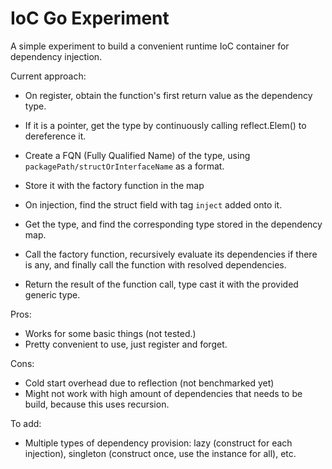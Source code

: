 # IoC Go Experiment
A simple experiment to build a convenient runtime IoC container for dependency injection.

Current approach:
- On register, obtain the function's first return value as the dependency type.
- If it is a pointer, get the type by continuously calling reflect.Elem() to dereference it.
- Create a FQN (Fully Qualified Name) of the type, using `packagePath/structOrInterfaceName` as a format.
- Store it with the factory function in the map

- On injection, find the struct field with tag `inject` added onto it.
- Get the type, and find the corresponding type stored in the dependency map.
- Call the factory function, recursively evaluate its dependencies if there is any, and
finally call the function with resolved dependencies.
- Return the result of the function call, type cast it with the provided generic type.

Pros:
- Works for some basic things (not tested.)
- Pretty convenient to use, just register and forget.

Cons:
- Cold start overhead due to reflection (not benchmarked yet)
- Might not work with high amount of dependencies that needs to be build, because this uses recursion.

To add:
- Multiple types of dependency provision: lazy (construct for each injection), singleton (construct once,
use the instance for all), etc.
